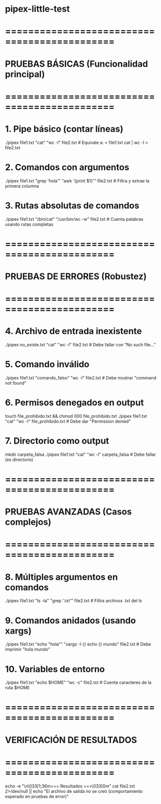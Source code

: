 # pipex-little-test


# =============================================
# PRUEBAS BÁSICAS (Funcionalidad principal)
# =============================================

# 1. Pipe básico (contar líneas)
./pipex file1.txt "cat" "wc -l" file2.txt          # Equivale a: < file1.txt cat | wc -l > file2.txt

# 2. Comandos con argumentos
./pipex file1.txt "grep 'hola'" "awk '{print \$1}'" file2.txt  # Filtra y extrae la primera columna

# 3. Rutas absolutas de comandos
./pipex file1.txt "/bin/cat" "/usr/bin/wc -w" file2.txt        # Cuenta palabras usando rutas completas

# =============================================
# PRUEBAS DE ERRORES (Robustez)
# =============================================

# 4. Archivo de entrada inexistente
./pipex no_existe.txt "cat" "wc -l" file2.txt      # Debe fallar con "No such file..."

# 5. Comando inválido
./pipex file1.txt "comando_falso" "wc -l" file2.txt # Debe mostrar "command not found"

# 6. Permisos denegados en output
touch file_prohibido.txt && chmod 000 file_prohibido.txt
./pipex file1.txt "cat" "wc -l" file_prohibido.txt  # Debe dar "Permission denied"

# 7. Directorio como output
mkdir carpeta_falsa
./pipex file1.txt "cat" "wc -l" carpeta_falsa      # Debe fallar (es directorio)

# =============================================
# PRUEBAS AVANZADAS (Casos complejos)
# =============================================

# 8. Múltiples argumentos en comandos
./pipex file1.txt "ls -la" "grep '.txt'" file2.txt # Filtra archivos .txt del ls

# 9. Comandos anidados (usando xargs)
./pipex file1.txt "echo \"hola\"" "xargs -I {} echo {} mundo" file2.txt  # Debe imprimir "hola mundo"

# 10. Variables de entorno
./pipex file1.txt "echo \$HOME" "wc -c" file2.txt  # Cuenta caracteres de la ruta $HOME

# =============================================
# VERIFICACIÓN DE RESULTADOS
# =============================================
echo -e "\n\033[1;36m=== Resultados ===\033[0m"
cat file2.txt 2>/dev/null || echo "El archivo de salida no se creó (comportamiento esperado en pruebas de error)"